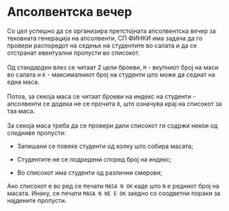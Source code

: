 # Апсолвентска вечер

Со цел успешно да се организира претстојната апсолвентска вечер за тековната генерација на апсолвенти, СП ФИНКИ има задача да го провери распоредот на седење на студентите во салата и да се отстранат евентуални пропусти во списокот. <br/>
<br/>
Од стандарден влез се читаат 2 цели броеви, `M` - вкупниот број на маси во салата и `K` - максималниот број на студенти што може да седнат на една маса.<br/>
<br/>
 Потоа, за секоја маса се читаат броеви на индекс на студенти - апсолвенти се додека не се прочита `0`, што означува крај на списокот за таа маса.<br/>
<br/>
За секоја маса треба да се провери дали списокот ги содржи некои од следниве пропусти:

 - Запишани се повеќе студенти од колку што собира масата;

 - Студентите не се подредени според број на индекс;

 - Во списокот има студенти од различни смерови;

Ако списокот е во ред се печати `MASA N OK` каде што `N` е редниот број на масата. Инаку, се печати `MASA N NE E OK` заедно со соодветни пораки за најдените пропусти.